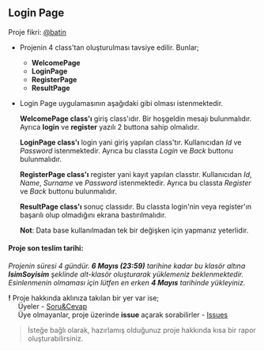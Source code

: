 ## Login Page

Proje fikri: [@batin](https://github.com/batin)  

- Projenin 4 class'tan oluşturulması tavsiye edilir.
	Bunlar;  
	* **WelcomePage**  
	* **LoginPage**  
	* **RegisterPage**  
	* **ResultPage**


- Login Page uygulamasının aşağıdaki gibi olması istenmektedir.

	**WelcomePage class'ı** giriş class'ıdır. Bir hoşgeldin mesajı bulunmalıdır. Ayrıca **login** ve **register** yazılı 2 buttona sahip olmalıdır.

	**LoginPage class'ı** login yani giriş yapılan class'tır. Kullanıcıdan *Id* ve *Password* istenmektedir. Ayrıca bu classta *Login* ve *Back* buttonu bulunmalıdır.

	**RegisterPage class'ı** register yani kayıt yapılan classtır. Kullanıcıdan *Id*, *Name*, *Surname* ve *Password* istenmektedir. Ayrıca bu classta *Register* ve *Back* buttonu bulunmalıdır.

	**ResultPage class'ı** sonuç classıdır. Bu classta login'nin veya register'ın başarılı olup olmadığını ekrana bastırılmalıdır.

	**Not**: Data base kullanılmadan tek bir değişken için yapmanız yeterlidir.

#### Proje son teslim tarihi:

*Projenin süresi 4 gündür. **6 Mayıs (23:59)** tarihine kadar bu klasör altına **IsimSoyisim** şeklinde alt-klasör oluşturarak yüklemeniz beklenmektedir. Esinlenmenin olmaması için lütfen en erken **4 Mayıs** tarihinde yükleyiniz.*  

**!** Proje hakkında aklınıza takılan bir yer var ise;  
&nbsp;&nbsp;&nbsp;&nbsp; Üyeler - [Soru&Cevap](https://github.com/orgs/java-util-help/teams/q-a)  
&nbsp;&nbsp;&nbsp;&nbsp; Üye olmayanlar, proje üzerinde **issue** açarak sorabilirler - [Issues](https://github.com/java-util-help/projects/issues)

> İsteğe bağlı olarak, hazırlamış olduğunuz proje hakkında kısa bir rapor oluşturabilirsiniz.
